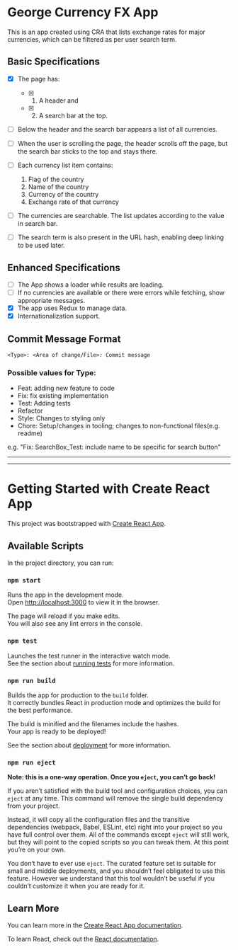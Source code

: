 # George Currency FX App

This is an app created using CRA that lists exchange rates for major currencies, which can be filtered as per user search term.

## Basic Specifications
- [x] The page has:
    - [x] 1. A header and 
    - [x] 2. A search bar at the top.
- [ ] Below the header and the search bar appears a list of all currencies.
- [ ] When the user is scrolling the page, the header scrolls off the page, but the search bar sticks to the top and stays there.
- [ ] Each currency list item contains:    
    1. Flag of the country
    1. Name of the country
    1. Currency of the country
    1. Exchange rate of that currency

- [ ] The currencies are searchable. The list updates according to the value in search bar.
- [ ] The search term is also present in the URL hash, enabling deep linking to be used later.

## Enhanced Specifications
- [ ] The App shows a loader while results are loading.
- [ ] If no currencies are available or there were errors while fetching, show appropriate messages.
- [x] The app uses Redux to manage data.
- [x] Internationalization support.

## Commit Message Format

`<Type>: <Area of change/File>: Commit message`

### Possible values for Type:
* Feat: adding new feature to code
* Fix: fix existing implementation
* Test: Adding tests
* Refactor
* Style: Changes to styling only
* Chore: Setup/changes in tooling; changes to non-functional files(e.g. readme)

e.g. "Fix: SearchBox_Test: include name to be specific for search button"

---
---

# Getting Started with Create React App

This project was bootstrapped with [Create React App](https://github.com/facebook/create-react-app).

## Available Scripts

In the project directory, you can run:

### `npm start`

Runs the app in the development mode.\
Open [http://localhost:3000](http://localhost:3000) to view it in the browser.

The page will reload if you make edits.\
You will also see any lint errors in the console.

### `npm test`

Launches the test runner in the interactive watch mode.\
See the section about [running tests](https://facebook.github.io/create-react-app/docs/running-tests) for more information.

### `npm run build`

Builds the app for production to the `build` folder.\
It correctly bundles React in production mode and optimizes the build for the best performance.

The build is minified and the filenames include the hashes.\
Your app is ready to be deployed!

See the section about [deployment](https://facebook.github.io/create-react-app/docs/deployment) for more information.

### `npm run eject`

**Note: this is a one-way operation. Once you `eject`, you can’t go back!**

If you aren’t satisfied with the build tool and configuration choices, you can `eject` at any time. This command will remove the single build dependency from your project.

Instead, it will copy all the configuration files and the transitive dependencies (webpack, Babel, ESLint, etc) right into your project so you have full control over them. All of the commands except `eject` will still work, but they will point to the copied scripts so you can tweak them. At this point you’re on your own.

You don’t have to ever use `eject`. The curated feature set is suitable for small and middle deployments, and you shouldn’t feel obligated to use this feature. However we understand that this tool wouldn’t be useful if you couldn’t customize it when you are ready for it.

## Learn More

You can learn more in the [Create React App documentation](https://facebook.github.io/create-react-app/docs/getting-started).

To learn React, check out the [React documentation](https://reactjs.org/).
